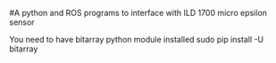 #A python and ROS programs to interface with ILD 1700 micro epsilon sensor


You need to have bitarray python module installed
sudo pip install -U bitarray
